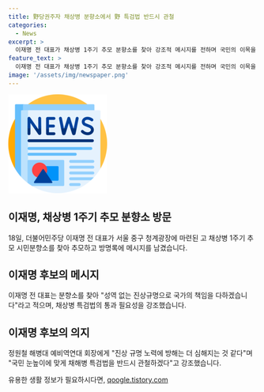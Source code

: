 ```yaml
---
title: 野당권주자 채상병 분향소에서 野 특검법 반드시 관철
categories:
  - News
excerpt: >
  이재명 전 대표가 채상병 1주기 추모 분향소를 찾아 강조적 메시지를 전하며 국민의 이목을 끌었다. 채상병의 순직을 기리는 가운데, 이 후보는 특검법의 필요성을 강조하고 진상규명에 대한 노력을 약속하며 사람들의 관심을 끌었다. 이에 김두관 후보도 이와 같은 분향소를 찾아 특검법의 필요성을 강조할 예정이라고 밝혔다. 이날 또한, 다른 더불어민주당 후보들은 수해 복구 지원활동을 위해 전북 익산 방축마을을 찾는 등 활발한 활동을 보이고 있다.
feature_text: >
  이재명 전 대표가 채상병 1주기 추모 분향소를 찾아 강조적 메시지를 전하며 국민의 이목을 끌었다. 채상병의 순직을 기리는 가운데, 이 후보는 특검법의 필요성을 강조하고 진상규명에 대한 노력을 약속하며 사람들의 관심을 끌었다. 이에 김두관 후보도 이와 같은 분향소를 찾아 특검법의 필요성을 강조할 예정이라고 밝혔다. 이날 또한, 다른 더불어민주당 후보들은 수해 복구 지원활동을 위해 전북 익산 방축마을을 찾는 등 활발한 활동을 보이고 있다.
image: '/assets/img/newspaper.png'
---
```


<p><img src="/assets/img/newspaper.png" alt="kimp 속보" /></p>

<h2 data-ke-size="size26">이재명, 채상병 1주기 추모 분향소 방문</h2>

<p data-ke-size="size16">18일, 더불어민주당 이재명 전 대표가 서울 중구 청계광장에 마련된 고 채상병 1주기 추모 시민분향소를 찾아 추모하고 방명록에 메시지를 남겼습니다.</p>

<h2 data-ke-size="size26">이재명 후보의 메시지</h2>

<p data-ke-size="size16">이재명 전 대표는 분향소를 찾아 "성역 없는 진상규명으로 국가의 책임을 다하겠습니다"라고 적으며, 채상병 특검법의 통과 필요성을 강조했습니다.</p>

<h2 data-ke-size="size26">이재명 후보의 의지</h2>

<p data-ke-size="size16">정원철 해병대 예비역연대 회장에게 "진상 규명 노력에 방해는 더 심해지는 것 같다"며 "국민 눈높이에 맞게 채해병 특검법을 반드시 관철하겠다"고 강조했습니다.</p>
유용한 생활 정보가 필요하시다면, <a href="https://qoogle.tistory.com" rel="dofollow">qoogle.tistory.com</a>


